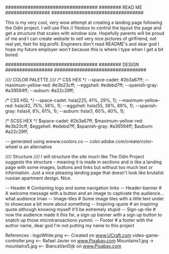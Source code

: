 #################################
######## READ ME ################
#################################

This is my very cool, very wow attempt at creating a landing page following the Odin project.
I will use Flex // flexbox to control the layout the page and get a structure that scales with window size.
Hopefully parents will be proud of me and I can create website to sell very nice pictures of girlfriend, not real yet, feet for big profit.
Engineers don't read README's and dear god I hope my future employer won't because this is where I type when I get a bit bored.

#################################
######## DESIGN #################
#################################

//// COLOR PALETTE ////
/* CSS HEX */
--space-cadet: #2b3a67ff;
--maximum-yellow-red: #e3b23cff;
--eggshell: #edebd7ff;
--spanish-gray: #a39594ff;
--auburn: #a22c29ff;

/* CSS HSL */
--space-cadet: hsla(225, 41%, 29%, 1);
--maximum-yellow-red: hsla(42, 75%, 56%, 1);
--eggshell: hsla(55, 38%, 89%, 1);
--spanish-gray: hsla(4, 8%, 61%, 1);
--auburn: hsla(1, 60%, 40%, 1);

/* SCSS HEX */
$space-cadet: #2b3a67ff;
$maximum-yellow-red: #e3b23cff;
$eggshell: #edebd7ff;
$spanish-gray: #a39594ff;
$auburn: #a22c29ff;

-- generated using wwww.coolors.co --
color.adobe.com/create/color-wheel is an alternative



//// Structure ////
I will structure the site much like The Odin Project suggests the structure - meaning it is made in sections and is like a landing page with some images, buttons and links but without too much text or information. Just a nice pleasing landing page that doesn't look like brutalist russian apartment design. Nice.

-- Header # Containing logo and some navigation links
-- Header-banner # A welcome message with a button and an image to captivate the audience... what audience lmao
-- Image-tiles # Some image tiles with a little text under to showcase a bit more about something
-- Inspiring-quote # an inspiring quote although knowing myself it'll be extremely stupid
-- Sign-up-tile # now the audience made it this far, a sign up banner with a sign up button to snatch up those microtransactions yummi.
-- Footer # a footer with the author name, dear god I'm not putting my name to this project




References :
logoWhite.png <-- Created on www.UCraft.com
video-game-controller.png <-- Rafael Javier on www.Pixabay.com
Mountains1.jpg -> mountains5.jpg <-- BiancaVanDijk on www.Pixabay.com